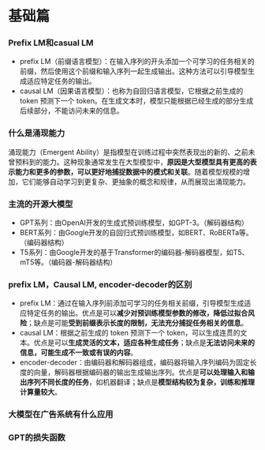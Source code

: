 # 基础篇

### Prefix LM和casual LM

- prefix LM（前缀语言模型）：在输入序列的开头添加一个可学习的任务相关的前缀，然后使用这个前缀和输入序列一起生成输出。这种方法可以引导模型生成适应特定任务的输出。
- causal LM（因果语言模型）：也称为自回归语言模型，它根据之前生成的 token 预测下一个 token。在生成文本时，模型只能根据已经生成的部分生成后续部分，不能访问未来的信息。



### 什么是涌现能力

涌现能力（Emergent Ability）是指模型在训练过程中突然表现出的新的、之前未曾预料到的能力。这种现象通常发生在大型模型中，**原因是大型模型具有更高的表示能力和更多的参数，可以更好地捕捉数据中的模式和关联**。随着模型规模的增加，它们能够自动学习到更复杂、更抽象的概念和规律，从而展现出涌现能力。



### 主流的开源大模型

- GPT系列：由OpenAI开发的生成式预训练模型，如GPT-3。（解码器结构）
- BERT系列：由Google开发的自回归式预训练模型，如BERT、RoBERTa等。（编码器结构）
- T5系列：由Google开发的基于Transformer的编码器-解码器模型，如T5、mT5等。（编码器-解码器结构）



### prefix LM，Causal LM, encoder-decoder的区别

- prefix LM：通过在输入序列前添加可学习的任务相关前缀，引导模型生成适应特定任务的输出。优点是可以**减少对预训练模型参数的修改，降低过拟合风险**；缺点是可能**受到前缀表示长度的限制，无法充分捕捉任务相关的信息**。
- causal LM：根据之前生成的 token 预测下一个 token，可以生成连贯的文本。优点是可以**生成灵活的文本，适应各种生成任务**；缺点是**无法访问未来的信息，可能生成不一致或有误的内容**。
- encoder-decoder：由编码器和解码器组成，编码器将输入序列编码为固定长度的向量，解码器根据编码器的输出生成输出序列。优点是**可以处理输入和输出序列不同长度的任务**，如机器翻译；缺点是**模型结构较为复杂，训练和推理计算量较大**。



### 大模型在广告系统有什么应用





### GPT的损失函数



